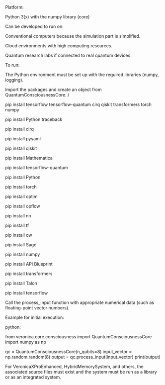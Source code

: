 Platform:

Python 3(x) with the numpy library (core)

Can be developed to run on:

Conventional computers because the simulation part is simplified.

Cloud environments with high computing resources.

Quantum research labs if connected to real quantum devices.

To run:

The Python environment must be set up with the required libraries (numpy, logging).

Import the packages and create an object from QuantumConsciousnessCore.
/

pip install tensorflow tensorflow-quantum cirq qiskit transformers torch numpy

pip install Python traceback

pip install cirq

pip install pyyaml

pip install qiskit

pip install Mathematica

pip install tensorflow-quantum

pip install Python

pip install torch

pip install optim

pip install opflow

pip install nn

pip install tf

pip install ow

pip install Sage

pip install numpy

pip install API Blueprint

pip install transformers

pip install Talon

pip install tensorflow 



Call the process_input function with appropriate numerical data (such as floating-point vector numbers).

Example for initial execution:

python:


from veronica.core.consciousness import QuantumConsciousnessCore
import numpy as np

qc = QuantumConsciousnessCore(n_qubits=8)
input_vector = np.random.random(8)
output = qc.process_input(input_vector)
print(output)



For VeronicaXProEnhanced, HybridMemorySystem, and others, the associated source files must exist and the system must be run as a library or as an integrated system.